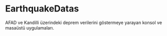 # EarthquakeDatas

AFAD ve Kandilli üzerindeki deprem verilerini göstermeye yarayan konsol ve masaüstü uygulamaları.
